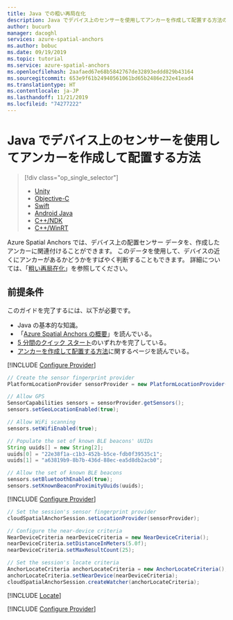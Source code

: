 ```yaml
---
title: Java での粗い再局在化
description: Java でデバイス上のセンサーを使用してアンカーを作成して配置する方法の詳細な説明。
author: bucurb
manager: dacoghl
services: azure-spatial-anchors
ms.author: bobuc
ms.date: 09/19/2019
ms.topic: tutorial
ms.service: azure-spatial-anchors
ms.openlocfilehash: 2aafaed67e68b5842767de32893eddd829b43164
ms.sourcegitcommit: 653e9f61b24940561061bd65b2486e232e41ead4
ms.translationtype: HT
ms.contentlocale: ja-JP
ms.lasthandoff: 11/21/2019
ms.locfileid: "74277222"
---
```

# <a name="how-to-create-and-locate-anchors-using-on-device-sensors-in-java"></a>Java でデバイス上のセンサーを使用してアンカーを作成して配置する方法

> [!div  class="op_single_selector"]
> * [Unity](set-up-coarse-reloc-unity.md)
> * [Objective-C](set-up-coarse-reloc-objc.md)
> * [Swift](set-up-coarse-reloc-swift.md)
> * [Android Java](set-up-coarse-reloc-java.md)
> * [C++/NDK](set-up-coarse-reloc-cpp-ndk.md)
> * [C++/WinRT](set-up-coarse-reloc-cpp-winrt.md)

Azure Spatial Anchors では、デバイス上の配置センサー データを、作成したアンカーに関連付けることができます。 このデータを使用して、デバイスの近くにアンカーがあるかどうかをすばやく判断することもできます。 詳細については、「[粗い再局在化](../concepts/coarse-reloc.md)」を参照してください。

## <a name="prerequisites"></a>前提条件

このガイドを完了するには、以下が必要です。

- Java の基本的な知識。
- 「[Azure Spatial Anchors の概要](../overview.md)」を読んでいる。
- [5 分間のクイック スタート](../index.yml)のいずれかを完了している。
- [アンカーを作成して配置する方法](../create-locate-anchors-overview.md)に関するページを読んでいる。

[!INCLUDE [Configure Provider](../../../includes/spatial-anchors-set-up-coarse-reloc-configure-provider.md)]

```java
// Create the sensor fingerprint provider
PlatformLocationProvider sensorProvider = new PlatformLocationProvider();

// Allow GPS
SensorCapabilities sensors = sensorProvider.getSensors();
sensors.setGeoLocationEnabled(true);

// Allow WiFi scanning
sensors.setWifiEnabled(true);

// Populate the set of known BLE beacons' UUIDs
String uuids[] = new String[2];
uuids[0] = "22e38f1a-c1b3-452b-b5ce-fdb0f39535c1";
uuids[1] = "a63819b9-8b7b-436d-88ec-ea5d8db2acb0";

// Allow the set of known BLE beacons
sensors.setBluetoothEnabled(true);
sensors.setKnownBeaconProximityUuids(uuids);
```

[!INCLUDE [Configure Provider](../../../includes/spatial-anchors-set-up-coarse-reloc-configure-session.md)]

```java
// Set the session's sensor fingerprint provider
cloudSpatialAnchorSession.setLocationProvider(sensorProvider);

// Configure the near-device criteria
NearDeviceCriteria nearDeviceCriteria = new NearDeviceCriteria();
nearDeviceCriteria.setDistanceInMeters(5.0f);
nearDeviceCriteria.setMaxResultCount(25);

// Set the session's locate criteria
AnchorLocateCriteria anchorLocateCriteria = new AnchorLocateCriteria();
anchorLocateCriteria.setNearDevice(nearDeviceCriteria);
cloudSpatialAnchorSession.createWatcher(anchorLocateCriteria);
```

[!INCLUDE [Locate](../../../includes/spatial-anchors-create-locate-anchors-locating-events.md)]

[!INCLUDE [Configure Provider](../../../includes/spatial-anchors-set-up-coarse-reloc-next-steps.md)]